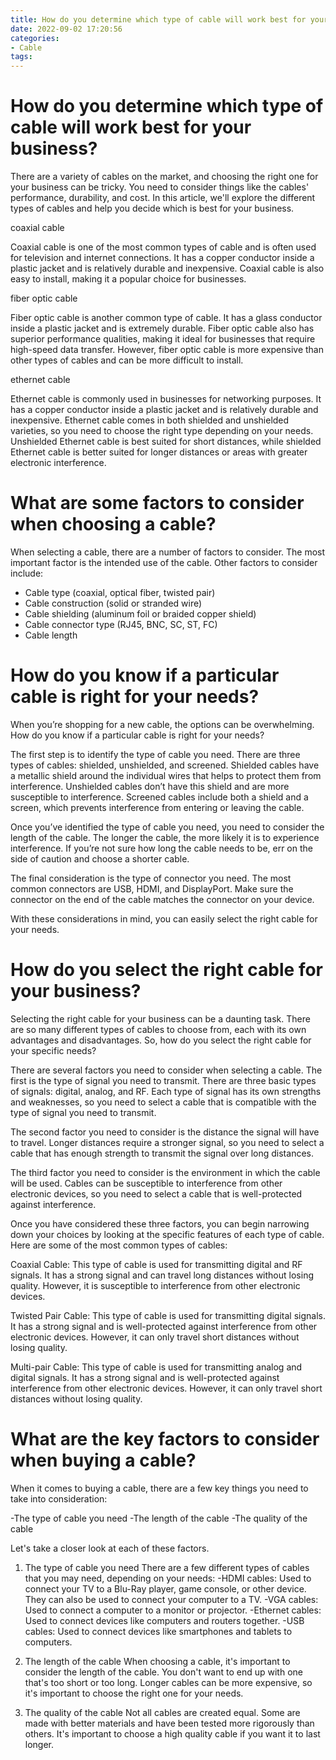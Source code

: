 ```yaml
---
title: How do you determine which type of cable will work best for your business
date: 2022-09-02 17:20:56
categories:
- Cable
tags:
---
```



#  How do you determine which type of cable will work best for your business?

There are a variety of cables on the market, and choosing the right one for your business can be tricky. You need to consider things like the cables' performance, durability, and cost. In this article, we'll explore the different types of cables and help you decide which is best for your business.

 coaxial cable

Coaxial cable is one of the most common types of cable and is often used for television and internet connections. It has a copper conductor inside a plastic jacket and is relatively durable and inexpensive. Coaxial cable is also easy to install, making it a popular choice for businesses.

fiber optic cable

Fiber optic cable is another common type of cable. It has a glass conductor inside a plastic jacket and is extremely durable. Fiber optic cable also has superior performance qualities, making it ideal for businesses that require high-speed data transfer. However, fiber optic cable is more expensive than other types of cables and can be more difficult to install.

ethernet cable

Ethernet cable is commonly used in businesses for networking purposes. It has a copper conductor inside a plastic jacket and is relatively durable and inexpensive. Ethernet cable comes in both shielded and unshielded varieties, so you need to choose the right type depending on your needs. Unshielded Ethernet cable is best suited for short distances, while shielded Ethernet cable is better suited for longer distances or areas with greater electronic interference.

#  What are some factors to consider when choosing a cable?

When selecting a cable, there are a number of factors to consider. The most important factor is the intended use of the cable. Other factors to consider include:



- Cable type (coaxial, optical fiber, twisted pair)
- Cable construction (solid or stranded wire)
- Cable shielding (aluminum foil or braided copper shield)
- Cable connector type (RJ45, BNC, SC, ST, FC)
- Cable length

#  How do you know if a particular cable is right for your needs?

When you’re shopping for a new cable, the options can be overwhelming. How do you know if a particular cable is right for your needs? 

The first step is to identify the type of cable you need. There are three types of cables: shielded, unshielded, and screened. Shielded cables have a metallic shield around the individual wires that helps to protect them from interference. Unshielded cables don’t have this shield and are more susceptible to interference. Screened cables include both a shield and a screen, which prevents interference from entering or leaving the cable.

Once you’ve identified the type of cable you need, you need to consider the length of the cable. The longer the cable, the more likely it is to experience interference. If you’re not sure how long the cable needs to be, err on the side of caution and choose a shorter cable. 

The final consideration is the type of connector you need. The most common connectors are USB, HDMI, and DisplayPort. Make sure the connector on the end of the cable matches the connector on your device.

With these considerations in mind, you can easily select the right cable for your needs.

#  How do you select the right cable for your business?

Selecting the right cable for your business can be a daunting task. There are so many different types of cables to choose from, each with its own advantages and disadvantages. So, how do you select the right cable for your specific needs?

There are several factors you need to consider when selecting a cable. The first is the type of signal you need to transmit. There are three basic types of signals: digital, analog, and RF. Each type of signal has its own strengths and weaknesses, so you need to select a cable that is compatible with the type of signal you need to transmit.

The second factor you need to consider is the distance the signal will have to travel. Longer distances require a stronger signal, so you need to select a cable that has enough strength to transmit the signal over long distances.

The third factor you need to consider is the environment in which the cable will be used. Cables can be susceptible to interference from other electronic devices, so you need to select a cable that is well-protected against interference.

Once you have considered these three factors, you can begin narrowing down your choices by looking at the specific features of each type of cable. Here are some of the most common types of cables:

Coaxial Cable: This type of cable is used for transmitting digital and RF signals. It has a strong signal and can travel long distances without losing quality. However, it is susceptible to interference from other electronic devices.

Twisted Pair Cable: This type of cable is used for transmitting digital signals. It has a strong signal and is well-protected against interference from other electronic devices. However, it can only travel short distances without losing quality.

Multi-pair Cable: This type of cable is used for transmitting analog and digital signals. It has a strong signal and is well-protected against interference from other electronic devices. However, it can only travel short distances without losing quality.

#  What are the key factors to consider when buying a cable?

When it comes to buying a cable, there are a few key things you need to take into consideration:

-The type of cable you need
-The length of the cable
-The quality of the cable

Let's take a closer look at each of these factors.

1. The type of cable you need
There are a few different types of cables that you may need, depending on your needs:
-HDMI cables: Used to connect your TV to a Blu-Ray player, game console, or other device. They can also be used to connect your computer to a TV.
-VGA cables: Used to connect a computer to a monitor or projector.
-Ethernet cables: Used to connect devices like computers and routers together.
-USB cables: Used to connect devices like smartphones and tablets to computers.

2. The length of the cable
When choosing a cable, it's important to consider the length of the cable. You don't want to end up with one that's too short or too long. Longer cables can be more expensive, so it's important to choose the right one for your needs.

3. The quality of the cable
Not all cables are created equal. Some are made with better materials and have been tested more rigorously than others. It's important to choose a high quality cable if you want it to last longer.